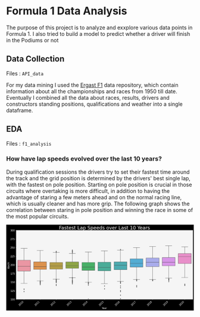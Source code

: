 # Formula 1 Data Analysis

The purpose of this project is to analyze and exxplore various data points in Formula 1. I also tried to build a model to predict whether a driver will finish in the Podiums or not


## Data Collection

Files : `API_data`

For my data mining I used the [Ergast F1](https://ergast.com/mrd/) data repository, which contain information about all the championships and races from 
1950 till date.
Eventually I combined all the data about races, results, drivers and constructors standing positions, 
qualifications and weather into a single dataframe.


## EDA

Files : `f1_analysis`

### How have lap speeds evolved over the last 10 years?

During qualification sessions the drivers try to set their fastest time around the track and the grid position
is determined by the drivers' best single lap, with the fastest on pole position. Starting on pole position is crucial
in those circuits where overtaking is more difficult, in addition to having the advantage of staring a few meters ahead
and on the normal racing line, which is usually cleaner and has more grip. The following graph shows the correlation between
staring in pole position and winning the race in some of the most popular circuits.

![](Images/lap_speed.png)

